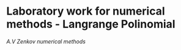 # Laboratory work for numerical methods - Langrange Polinomial

###### A.V Zenkov numerical methods 